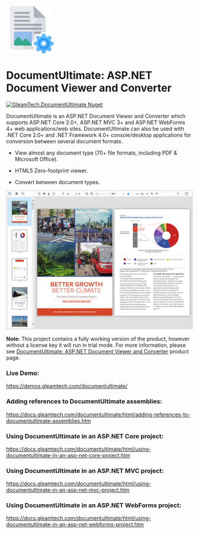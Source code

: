 ![DocumentUltimate Logo](documentultimate-logo.png)
#  DocumentUltimate: ASP.NET Document Viewer and Converter
[![GleamTech.DocumentUltimate Nuget](https://img.shields.io/nuget/v/GleamTech.DocumentUltimate)](https://www.nuget.org/packages/GleamTech.DocumentUltimate/ "GleamTech.DocumentUltimate Nuget")

DocumentUltimate is an ASP.NET Document Viewer and Converter which supports ASP.NET Core 2.0+, ASP.NET MVC 3+ and ASP.NET WebForms 4+ web applications/web sites. DocumentUltimate can also be used with .NET Core 2.0+ and .NET Framework 4.0+ console/desktop applications for conversion between several document formats.

- View almost any document type (70+ file formats, including PDF & Microsoft Office).

- HTML5 Zero-footprint viewer.

- Convert between document types.

![ASP.NET Document Viewer](documentultimate.png)

**Note:** This project contains a fully working version of the product, however without a license key it will run in trial mode. For more information, please see [DocumentUltimate: ASP.NET Document Viewer and Converter](http://www.gleamtech.com/documentultimate) product page.

### Live Demo:
https://demos.gleamtech.com/documentultimate/

### Adding references to DocumentUltimate assemblies:
https://docs.gleamtech.com/documentultimate/html/adding-references-to-documentultimate-assemblies.htm

### Using DocumentUltimate in an ASP.NET Core project:
https://docs.gleamtech.com/documentultimate/html/using-documentultimate-in-an-asp-net-core-project.htm

### Using DocumentUltimate in an ASP.NET MVC project:
https://docs.gleamtech.com/documentultimate/html/using-documentultimate-in-an-asp-net-mvc-project.htm

### Using DocumentUltimate in an ASP.NET WebForms project:
https://docs.gleamtech.com/documentultimate/html/using-documentultimate-in-an-asp-net-webforms-project.htm
